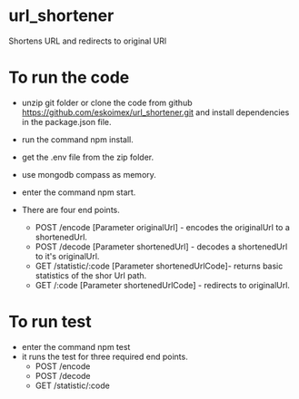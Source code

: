 # url_shortener
Shortens URL and redirects to original URl


# To run the code
- unzip git folder or clone the code from github https://github.com/eskoimex/url_shortener.git and install dependencies in the package.json file.
- run the command npm install.
- get the .env file from the zip folder.
- use mongodb compass as memory.
- enter the command npm start.

- There are four end points.
   - POST /encode [Parameter originalUrl] - encodes the originalUrl to a shortenedUrl. 
   - POST /decode [Parameter shortenedUrl] - decodes a shortenedUrl to it's originalUrl.
   - GET /statistic/:code [Parameter shortenedUrlCode]- returns basic statistics of the shor Url path.
   - GET /:code [Parameter shortenedUrlCode] - redirects to originalUrl.

# To run test 
- enter the command npm test
- it runs the test for three required end points.
   - POST /encode 
   - POST /decode 
   - GET /statistic/:code 
